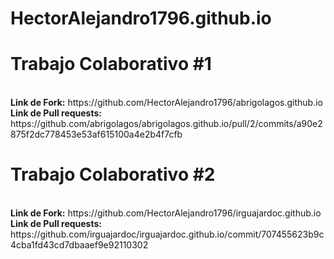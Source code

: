 # HectorAlejandro1796.github.io
<h1><strong> Trabajo Colaborativo #1 </strong></h1>
<br> <strong>Link de Fork:</strong> https://github.com/HectorAlejandro1796/abrigolagos.github.io
<br><strong>Link de Pull requests: </strong> https://github.com/abrigolagos/abrigolagos.github.io/pull/2/commits/a90e2875f2dc778453e53af615100a4e2b4f7cfb
<h1><strong> Trabajo Colaborativo #2 </strong></h1>
<br> <strong>Link de Fork:</strong> https://github.com/HectorAlejandro1796/irguajardoc.github.io
<br><strong>Link de Pull requests: </strong> https://github.com/irguajardoc/irguajardoc.github.io/commit/707455623b9c4cba1fd43cd7dbaaef9e92110302


